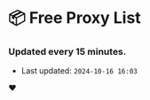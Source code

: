 # :package: Free Proxy List
### Updated every 15 minutes.

- Last updated: `2024-10-16 16:03`

:heart:
